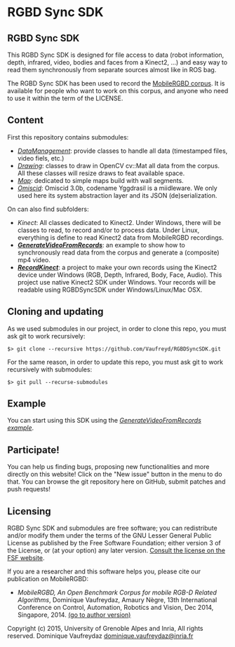 # RGBD Sync SDK

## RGBD Sync SDK

This RGBD Sync SDK is designed for file access to data (robot information, depth, infrared, video, bodies and faces from a Kinect2, ...) and easy way to read them synchronously
from separate sources almost like in ROS bag. 

The RGBD Sync SDK has been used to record the [MobileRGBD corpus](http://MobileRGBD.inrialpes.fr/). It is available for people who want
to work on this corpus, and anyone who need to use it within the term of the LICENSE.


## Content

First this repository contains submodules:
+ [_DataManagement_](https://github.com/Vaufreyd/DataManagement): provide classes to handle all data (timestamped files, video fiels, etc.)
+ [_Drawing_](https://github.com/Vaufreyd/Drawing): classes to draw in OpenCV cv::Mat all data from the corpus. All these classes will resize draws to feat available space.
+ [_Map_](https://github.com/Vaufreyd/Map): dedicated to simple maps build with wall segments.
+ [_Omiscid_](https://github.com/Vaufreyd/Omiscid): Omiscid 3.0b, codename Yggdrasil is a miidleware. We only used here its system abstraction layer and its JSON (de)serialization.

On can also find subfolders:
+ _Kinect_: All classes dedicated to Kinect2. Under Windows, there will be classes to read, to record and/or to process data. Under Linux, everything is define to read Kinect2 data from MobileRGBD recordings.
+ [**_GenerateVideoFromRecords_**](https://github.com/Vaufreyd/RGBDSyncSDK/tree/master/GenerateVideoFromRecords): an example to show how to synchronously read data from the corpus and generate a (composite) mp4 video.
+ [**_RecordKinect_**](https://github.com/Vaufreyd/RGBDSyncSDK/tree/master/RecordKinect): a project to make your own records using the Kinect2 device under Windows (RGB, Depth, Infrared, Body, Face, Audio). This project use native Kinect2 SDK under Windows. Your records will be readable using RGBDSyncSDK under Windows/Linux/Mac OSX.

## Cloning and updating

As we used submodules in our project, in order to clone this repo, you must ask git to work recursively:

    $> git clone --recursive https://github.com/Vaufreyd/RGBDSyncSDK.git
    
For the same reason, in order to update this repo, you must ask git to work recursively with submodules:

    $> git pull --recurse-submodules

## Example

You can start using this SDK using the [_GenerateVideoFromRecords example_](https://github.com/Vaufreyd/RGBDSyncSDK/tree/master/GenerateVideoFromRecords).
    
## Participate!

You can help us finding bugs, proposing new functionalities and more directly on this website! Click on the "New issue" button in the menu to do that.
You can browse the git repository here on GitHub, submit patches and push requests!

## Licensing

RGBD Sync SDK and submodules are free software; you can redistribute and/or modify them under the terms of the GNU Lesser General Public License as published by the Free Software Foundation; either version 3 of the License, or (at your option) any later version.
[Consult the license on the FSF website](http://www.gnu.org/licenses/lgpl-3.0.txt).

If you are a researcher and this software helps you, please cite our publication on MobileRGBD:  
+ *MobileRGBD, An Open Benchmark Corpus for mobile RGB-D Related Algorithms*, Dominique Vaufreydaz, Amaury N&egrave;gre,
13th International Conference on Control, Automation, Robotics and Vision, Dec 2014, Singapore, 2014. [(go to author version)](https://hal.inria.fr/hal-01095667)

Copyright (c) 2015, University of Grenoble Alpes and Inria, All rights reserved.
Dominique Vaufreydaz <dominique.vaufreydaz@inria.fr> 

